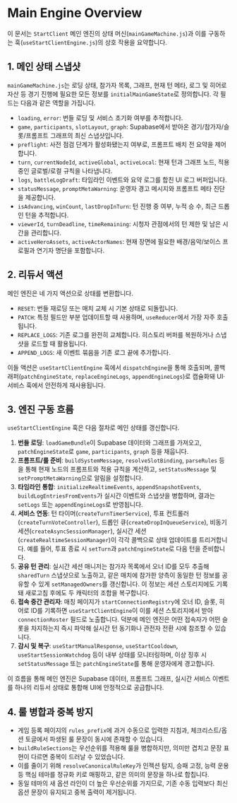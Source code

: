 # Main Engine Overview

이 문서는 `StartClient` 메인 엔진의 상태 머신(`mainGameMachine.js`)과 이를 구동하는 훅(`useStartClientEngine.js`)의 상호 작용을 요약합니다.

## 1. 메인 상태 스냅샷

`mainGameMachine.js`는 로딩 상태, 참가자 목록, 그래프, 현재 턴 메타, 로그 및 히어로 자산 등 경기 진행에 필요한 모든 정보를 `initialMainGameState`로 정의합니다. 각 필드는 다음과 같은 역할을 가집니다.

- `loading`, `error`: 번들 로딩 및 서비스 초기화 여부를 추적합니다.
- `game`, `participants`, `slotLayout`, `graph`: Supabase에서 받아온 경기/참가자/슬롯/프롬프트 그래프의 최신 스냅샷입니다.
- `preflight`: 사전 점검 단계가 활성화됐는지 여부로, 프롬프트 배치 전 요약을 제어합니다.
- `turn`, `currentNodeId`, `activeGlobal`, `activeLocal`: 현재 턴과 그래프 노드, 적용 중인 글로벌/로컬 규칙을 나타냅니다.
- `logs`, `battleLogDraft`: 타임라인 이벤트와 요약 로그를 합친 UI 로그 버퍼입니다.
- `statusMessage`, `promptMetaWarning`: 운영자 경고 메시지와 프롬프트 메타 진단을 제공합니다.
- `isAdvancing`, `winCount`, `lastDropInTurn`: 턴 진행 중 여부, 누적 승 수, 최근 드롭인 턴을 추적합니다.
- `viewerId`, `turnDeadline`, `timeRemaining`: 시청자 관점에서의 턴 제한 및 남은 시간을 관리합니다.
- `activeHeroAssets`, `activeActorNames`: 현재 장면에 필요한 배경/음악/보이스 프로필과 연기자 명단을 포함합니다.

## 2. 리듀서 액션

메인 엔진은 네 가지 액션으로 상태를 변환합니다.

- `RESET`: 번들 재로딩 또는 매치 교체 시 기본 상태로 되돌립니다.
- `PATCH`: 특정 필드만 부분 업데이트할 때 사용하며, `useReducer`에서 가장 자주 호출됩니다.
- `REPLACE_LOGS`: 기존 로그를 완전히 교체합니다. 히스토리 버퍼를 복원하거나 스냅샷을 로드할 때 활용됩니다.
- `APPEND_LOGS`: 새 이벤트 묶음을 기존 로그 끝에 추가합니다.

이들 액션은 `useStartClientEngine` 훅에서 `dispatchEngine`을 통해 호출되며, 콜백 래퍼(`patchEngineState`, `replaceEngineLogs`, `appendEngineLogs`)로 캡슐화돼 UI·서비스 훅에서 안전하게 재사용됩니다.

## 3. 엔진 구동 흐름

`useStartClientEngine` 훅은 다음 절차로 메인 상태를 갱신합니다.

1. **번들 로딩**: `loadGameBundle`이 Supabase 데이터와 그래프를 가져오고, `patchEngineState`로 `game`, `participants`, `graph` 등을 채웁니다.
2. **프롬프트/룰 준비**: `buildSystemMessage`, `resolveSlotBinding`, `parseRules` 등을 통해 현재 노드의 프롬프트와 적용 규칙을 계산하고, `setStatusMessage` 및 `setPromptMetaWarning`으로 알림을 설정합니다.
3. **타임라인 통합**: `initializeRealtimeEvents`, `appendSnapshotEvents`, `buildLogEntriesFromEvents`가 실시간 이벤트와 스냅샷을 병합하며, 결과는 `setLogs` 또는 `appendEngineLogs`로 반영됩니다.
4. **서비스 연동**: 턴 타이머(`createTurnTimerService`), 투표 컨트롤러(`createTurnVoteController`), 드롭인 큐(`createDropInQueueService`), 비동기 세션(`createAsyncSessionManager`), 실시간 세션(`createRealtimeSessionManager`)이 각각 콜백으로 상태 업데이트를 트리거합니다. 예를 들어, 투표 종료 시 `setTurn`과 `patchEngineState`로 다음 턴을 준비합니다.
5. **공유 턴 관리**: 실시간 세션 매니저는 참가자 목록에서 오너 ID를 모두 추출해 `sharedTurn` 스냅샷으로 노출하고, 같은 매치에 참가한 양측이 동일한 턴 정보를 공유할 수 있게 `setManagedOwners`를 갱신합니다. 이 정보는 세션 스토리지에도 기록돼 새로고침 후에도 두 캐릭터의 조합을 복구합니다.
6. **접속 중간 관리자**: 매칭 페이지가 `startConnectionRegistry`에 오너 ID, 슬롯, 히어로 ID를 기록하면 `useStartClientEngine`이 이를 세션 스토리지에서 받아 `connectionRoster` 필드로 노출합니다. 덕분에 메인 엔진은 어떤 접속자가 어떤 슬롯을 차지하는지 즉시 파악해 실시간 턴 동기화나 관전자 전환 시에 참조할 수 있습니다.
7. **감시 및 복구**: `useStartManualResponse`, `useStartCooldown`, `useStartSessionWatchdog` 등이 내부 상태를 모니터링하며, 이상 징후 시 `setStatusMessage` 또는 `patchEngineState`를 통해 운영자에게 경고합니다.

이 흐름을 통해 메인 엔진은 Supabase 데이터, 프롬프트 그래프, 실시간 서비스 이벤트를 하나의 리듀서 상태로 통합해 UI에 안정적으로 공급합니다.

## 4. 룰 병합과 중복 방지

- 게임 등록 페이지의 `rules_prefix`에 과거 수동으로 입력한 지침과, 체크리스트/옵션 토글에서 파생된 룰 문장이 동시에 존재할 수 있습니다.
- `buildRuleSections`는 우선순위를 적용해 룰을 병합하지만, 의미만 겹치고 문장 표현이 다르면 중복이 드러날 수 있었습니다.
- 이를 줄이기 위해 `resolveCanonicalRuleKey`가 인젝션 탐지, 승패 고정, 능력 운용 등 핵심 테마를 정규화 키로 매핑하고, 같은 의미의 문장을 하나로 합칩니다.
- 동일 테마의 새 옵션 라인이 더 높은 우선순위를 가지므로, 기존 수동 입력보다 최신 옵션 문장이 유지되고 중복 출력이 제거됩니다.
